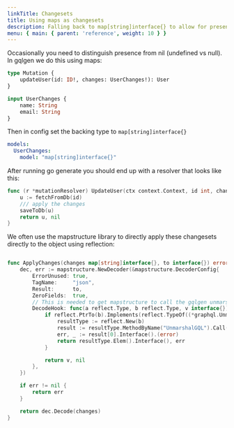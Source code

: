 ```yaml
---
linkTitle: Changesets
title: Using maps as changesets
description: Falling back to map[string]interface{} to allow for presence checks.
menu: { main: { parent: 'reference', weight: 10 } }
---
```


Occasionally you need to distinguish presence from nil (undefined vs null). In gqlgen we do this using maps:


```graphql
type Mutation {
	updateUser(id: ID!, changes: UserChanges!): User
}

input UserChanges {
	name: String
	email: String
}
```

Then in config set the backing type to `map[string]interface{}`
```yaml
models:
  UserChanges:
    model: "map[string]interface{}"
```

After running go generate you should end up with a resolver that looks like this:
```go
func (r *mutationResolver) UpdateUser(ctx context.Context, id int, changes map[string]interface{}) (*User, error) {
	u := fetchFromDb(id)
	/// apply the changes
	saveToDb(u)
	return u, nil
}
```

We often use the mapstructure library to directly apply these changesets directly to the object using reflection:
```go

func ApplyChanges(changes map[string]interface{}, to interface{}) error {
	dec, err := mapstructure.NewDecoder(&mapstructure.DecoderConfig{
		ErrorUnused: true,
		TagName:     "json",
		Result:      to,
		ZeroFields:  true,
		// This is needed to get mapstructure to call the gqlgen unmarshaler func for custom scalars (eg Date)
		DecodeHook: func(a reflect.Type, b reflect.Type, v interface{}) (interface{}, error) {
			if reflect.PtrTo(b).Implements(reflect.TypeOf((*graphql.Unmarshaler)(nil)).Elem()) {
				resultType := reflect.New(b)
				result := resultType.MethodByName("UnmarshalGQL").Call([]reflect.Value{reflect.ValueOf(v)})
				err, _ := result[0].Interface().(error)
				return resultType.Elem().Interface(), err
			}

			return v, nil
		},
	})

	if err != nil {
		return err
	}

	return dec.Decode(changes)
}
```
